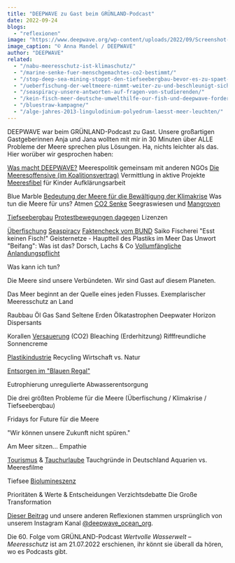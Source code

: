 ```yaml
---
title: "DEEPWAVE zu Gast beim GRÜNLAND-Podcast"
date: 2022-09-24
blogs: 
  - "reflexionen"
image: "https://www.deepwave.org/wp-content/uploads/2022/09/Screenshot-2023-12-04-170417.png"
image_caption: "© Anna Mandel / DEEPWAVE"
author: "DEEPWAVE"
related: 
  - "/nabu-meeresschutz-ist-klimaschutz/"
  - "/marine-senke-fuer-menschgemachtes-co2-bestimmt/"
  - "/stop-deep-sea-mining-stoppt-den-tiefseebergbau-bevor-es-zu-spaet-ist/"
  - "/ueberfischung-der-weltmeere-nimmt-weiter-zu-und-beschleunigt-sich-laut-welternaehrungsorganisation/"
  - "/seaspiracy-unsere-antworten-auf-fragen-von-studierenden/"
  - "/kein-fisch-meer-deutsche-umwelthilfe-our-fish-und-deepwave-fordern-ein-ende-der-ueberfischung-zum-welttag-der-meere/"
  - "/bluestraw-kampagne/"
  - "/alge-jahres-2013-lingulodinium-polyedrum-laesst-meer-leuchten/"
---
```


DEEPWAVE war beim GRÜNLAND-Podcast zu Gast. Unsere großartigen Gastgeberinnen Anja und Jana wollten mit mir in 30 Minuten über ALLE Probleme der Meere sprechen plus Lösungen. Ha, nichts leichter als das. Hier worüber wir gesprochen haben:

[Was macht DEEPWAVE?](https://www.deepwave.org/ueber-uns/wer-wir-sind/) Meerespolitik gemeinsam mit anderen NGOs [Die Meeresoffensive (im Koalitionsvertrag)](https://www.deepwave.org/die-ozeane/meerespolitik/) Vermittlung in aktive Projekte [Meeresfibel](https://www.deepwave.org/projekte/schulkampagne-meeresfibel/) für Kinder Aufklärungsarbeit

Blue Marble [Bedeutung der Meere für die Bewältigung der Klimakrise](https://www.deepwave.org/nabu-meeresschutz-ist-klimaschutz/) Was tun die Meere für uns? Atmen [CO2 Senke](https://www.deepwave.org/marine-senke-fuer-menschgemachtes-co2-bestimmt/) Seegraswiesen und [Mangroven](https://www.deepwave.org/projekte/mangrovenprojekt/)

[Tiefseebergbau](https://www.deepwave.org/wp-content/uploads/2015/03/Tiefsee-Bergbau.pdf) [Protestbewegungen dagegen](https://www.deepwave.org/stop-deep-sea-mining-stoppt-den-tiefseebergbau-bevor-es-zu-spaet-ist/) Lizenzen

[Überfischung](https://www.deepwave.org/ueberfischung-der-weltmeere-nimmt-weiter-zu-und-beschleunigt-sich-laut-welternaehrungsorganisation/) [Seaspiracy](https://www.deepwave.org/seaspiracy-unsere-antworten-auf-fragen-von-studierenden/) [Faktencheck vom BUND](https://www.bund.net/fileadmin/user_upload_bund/publikationen/meere/Meeresschutz_Seaspiracy_Faktencheck.pdf) Saiko Fischerei "Esst keinen Fisch!" Geisternetze - Hauptteil des Plastiks im Meer Das Unwort "Beifang": Was ist das? Dorsch, Lachs & Co [Vollumfängliche Anlandungspflicht](https://www.deepwave.org/kein-fisch-meer-deutsche-umwelthilfe-our-fish-und-deepwave-fordern-ein-ende-der-ueberfischung-zum-welttag-der-meere/)

Was kann ich tun?

Die Meere sind unsere Verbündeten. Wir sind Gast auf diesem Planeten.

Das Meer beginnt an der Quelle eines jeden Flusses. Exemplarischer Meeresschutz an Land

Raubbau Öl Gas Sand Seltene Erden Ölkatastrophen Deepwater Horizon Dispersants

Korallen [Versauerung](https://www.deepwave.org/wp-content/uploads/2016/08/DWfacts_Die-Versauerung-der-Ozeane_2016.pdf) (CO2) Bleaching (Erderhitzung) Rifffreundliche Sonnencreme

[Plastikindustrie](https://www.deepwave.org/bluestraw-kampagne/) Recycling Wirtschaft vs. Natur

[Entsorgen im "Blauen Regal"](https://www.deepwave.org/die-ozeane/verschmutzung/)

Eutrophierung unregulierte Abwasserentsorgung

Die drei größten Probleme für die Meere (Überfischung / Klimakrise / Tiefseeberqbau)

Fridays for Future für die Meere

"Wir können unsere Zukunft nicht spüren."

Am Meer sitzen... Empathie

[Tourismus](https://www.deepwave.org/wp-content/uploads/2016/08/K%C3%BCstentourismus_2016_fin.pdf) & [Tauchurlaube](https://www.deepwave.org/wp-content/uploads/2016/07/DWfacts_Tauchen_2016.pdf) Tauchgründe in Deutschland Aquarien vs. Meeresfilme

Tiefsee [Biolumineszenz](https://www.deepwave.org/alge-jahres-2013-lingulodinium-polyedrum-laesst-meer-leuchten/)

Prioritäten & Werte & Entscheidungen Verzichtsdebatte Die Große Transformation

[Dieser Beitrag](https://www.instagram.com/p/Ci3e0-lNYse/) und unsere anderen Reflexionen stammen ursprünglich von unserem Instagram Kanal [@deepwave\_ocean\_org](https://www.instagram.com/deepwave_ocean_org/).

Die 60. Folge vom GRÜNLAND-Podcast _Wertvolle Wasserwelt – Meeresschutz_ ist am 21.07.2022 erschienen, ihr könnt sie überall da hören, wo es Podcasts gibt.

